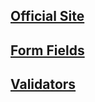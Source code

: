 ## [Official Site](https://flask.palletsprojects.com/en/2.3.x/)
## [Form Fields](https://wtforms.readthedocs.io/en/2.3.x/fields/#basic-fields)
## [Validators](https://wtforms.readthedocs.io/en/2.3.x/validators/)